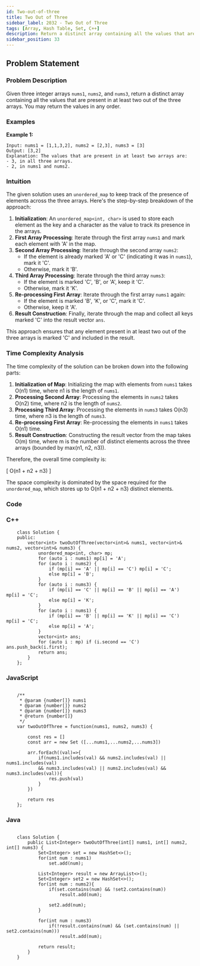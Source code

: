 ```yaml
---
id: Two-out-of-three
title: Two Out of Three
sidebar_label: 2032 - Two Out of Three
tags: [Array, Hash Table, Set, C++]
description: Return a distinct array containing all the values that are present in at least two out of the three arrays.
sidebar_position: 33
---
```


## Problem Statement 

### Problem Description

Given three integer arrays `nums1`, `nums2`, and `nums3`, return a distinct array containing all the values that are present in at least two out of the three arrays. You may return the values in any order.

### Examples

**Example 1:**

    Input: nums1 = [1,1,3,2], nums2 = [2,3], nums3 = [3]
    Output: [3,2]
    Explanation: The values that are present in at least two arrays are:
    - 3, in all three arrays.
    - 2, in nums1 and nums2.



### Intuition

The given solution uses an `unordered_map` to keep track of the presence of elements across the three arrays. Here's the step-by-step breakdown of the approach:

1. **Initialization**: An `unordered_map<int, char>` is used to store each element as the key and a character as the value to track its presence in the arrays.
2. **First Array Processing**: Iterate through the first array `nums1` and mark each element with 'A' in the map.
3. **Second Array Processing**: Iterate through the second array `nums2`:
    - If the element is already marked 'A' or 'C' (indicating it was in `nums1`), mark it 'C'.
    - Otherwise, mark it 'B'.
4. **Third Array Processing**: Iterate through the third array `nums3`:
    - If the element is marked 'C', 'B', or 'A', keep it 'C'.
    - Otherwise, mark it 'K'.
5. **Re-processing First Array**: Iterate through the first array `nums1` again:
    - If the element is marked 'B', 'K', or 'C', mark it 'C'.
    - Otherwise, keep it 'A'.
6. **Result Construction**: Finally, iterate through the map and collect all keys marked 'C' into the result vector `ans`.

This approach ensures that any element present in at least two out of the three arrays is marked 'C' and included in the result.

### Time Complexity Analysis

The time complexity of the solution can be broken down into the following parts:

1. **Initialization of Map**: Initializing the map with elements from `nums1` takes O(n1) time, where n1 is the length of `nums1`.
2. **Processing Second Array**: Processing the elements in `nums2` takes O(n2) time, where n2 is the length of `nums2`.
3. **Processing Third Array**: Processing the elements in `nums3` takes O(n3) time, where n3 is the length of `nums3`.
4. **Re-processing First Array**: Re-processing the elements in `nums1` takes O(n1) time.
5. **Result Construction**: Constructing the result vector from the map takes O(m) time, where m is the number of distinct elements across the three arrays (bounded by max(n1, n2, n3)).

Therefore, the overall time complexity is:

\[ O(n1 + n2 + n3) \]

The space complexity is dominated by the space required for the `unordered_map`, which stores up to O(n1 + n2 + n3) distinct elements.

### Code

### C++
```
    class Solution {
    public:
        vector<int> twoOutOfThree(vector<int>& nums1, vector<int>& nums2, vector<int>& nums3) {
            unordered_map<int, char> mp;
            for (auto i : nums1) mp[i] = 'A';
            for (auto i : nums2) {
                if (mp[i] == 'A' || mp[i] == 'C') mp[i] = 'C';
                else mp[i] = 'B';
            }
            for (auto i : nums3) {
                if (mp[i] == 'C' || mp[i] == 'B' || mp[i] == 'A') mp[i] = 'C';
                else mp[i] = 'K';
            }
            for (auto i : nums1) {
                if (mp[i] == 'B' || mp[i] == 'K' || mp[i] == 'C') mp[i] = 'C';
                else mp[i] = 'A';
            }
            vector<int> ans;
            for (auto i : mp) if (i.second == 'C') ans.push_back(i.first);
            return ans;
        }
    };
```
### JavaScript
```

    /**
     * @param {number[]} nums1
     * @param {number[]} nums2
     * @param {number[]} nums3
     * @return {number[]}
     */
    var twoOutOfThree = function(nums1, nums2, nums3) {
    
        const res = []
        const arr = new Set ([...nums1,...nums2,...nums3])
    
        arr.forEach((val)=>{
            if(nums1.includes(val) && nums2.includes(val) || nums1.includes(val) 
            && nums3.includes(val) || nums2.includes(val) && nums3.includes(val)){
                res.push(val)
            }
        })
        
        return res    
    };
```
### Java
```

    class Solution {
        public List<Integer> twoOutOfThree(int[] nums1, int[] nums2, int[] nums3) {
            Set<Integer> set = new HashSet<>();
            for(int num : nums1)
                set.add(num);
            
            List<Integer> result = new ArrayList<>();
            Set<Integer> set2 = new HashSet<>();
            for(int num : nums2){
                if(set.contains(num) && !set2.contains(num))
                    result.add(num);
             
                set2.add(num);
            }
            
            for(int num : nums3)
                if(!result.contains(num) && (set.contains(num) || set2.contains(num)))
                    result.add(num);
            
            return result;
        }
    }
```
